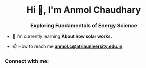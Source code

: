 <h1 align="center">Hi 👋, I'm Anmol Chaudhary</h1>
<h3 align="center">Exploring Fundamentals of Energy Science</h3>

- 🌱 I’m currently learning **About how solar works.**

- 📫 How to reach me **anmol.c@atriauniversity.edu.in**

<h3 align="left">Connect with me:</h3>
<p align="left">
</p>

